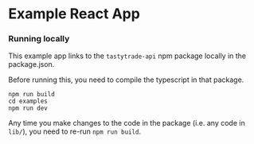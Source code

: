 # Example React App
### Running locally
This example app links to the `tastytrade-api` npm package locally in the package.json.

Before running this, you need to compile the typescript in that package.

```
npm run build
cd examples
npm run dev
```

Any time you make changes to the code in the package (i.e. any code in `lib/`), you need to re-run `npm run build`.
